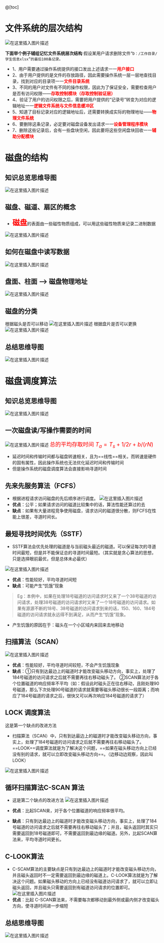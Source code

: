 ﻿@[toc]
# 文件系统的层次结构
![在这里插入图片描述](https://img-blog.csdnimg.cn/2021071510422954.png?x-oss-process=image/watermark,type_ZmFuZ3poZW5naGVpdGk,shadow_10,text_aHR0cHM6Ly9ibG9nLmNzZG4ubmV0L1F1YW50dW1Zb3U=,size_16,color_FFFFFF,t_70)

**下面举个例子辅组记忆文件系统层次结构**
假设某用户请求删除文件“`D：/工作目录/学生信息xlsx”的最后100条记录。`
- 1、用户需要通过操作系统提供的接口发出上述请求一一<font color=red >**用户接口**</font>
- 2、由于用户提供的是文件的存放路径，因此需要操作系统一层一层地查找目录，找到对应的目录项一一<font color=red >**文件目录系统**</font>
- 3、不同的用户对文件有不同的操作权限，因此为了保证安全，需要检查用户是否有访问权限——<font color=red >**存取控制模块（存取控制验证层）**</font>
- 4、验证了用户的访问权限之后，需要把用户提供的“记录号”转变为对应的逻辑地址一一<font color=red >**逻辑文件系统与文件信息缓冲区**</font>
- 5、知道了目标记录对应的逻辑地址后，还需要转换成实际的物理地址——<font color=red >**物理文件系统**</font>
- 6、要删除这条记录，必定要对磁盘设备发出请求一一<font color=red >**设备管理程序模块**</font>
- 7、删除这些记录后，会有一些盘块空闲，因此要将这些空闲盘块回收一一<font color=red >**辅助分配模块**</font>

# 磁盘的结构
## 知识总览思维导图
![在这里插入图片描述](https://img-blog.csdnimg.cn/20210715110344119.png?x-oss-process=image/watermark,type_ZmFuZ3poZW5naGVpdGk,shadow_10,text_aHR0cHM6Ly9ibG9nLmNzZG4ubmV0L1F1YW50dW1Zb3U=,size_16,color_FFFFFF,t_70)
## 磁盘、磁道、扇区的概念
- <font color=red size=5>**磁盘**</font>的表面由一些磁性物质组成，可以用这些磁性物质来记录二进制数据

![在这里插入图片描述](https://img-blog.csdnimg.cn/20210715110725604.png?x-oss-process=image/watermark,type_ZmFuZ3poZW5naGVpdGk,shadow_10,text_aHR0cHM6Ly9ibG9nLmNzZG4ubmV0L1F1YW50dW1Zb3U=,size_16,color_FFFFFF,t_70)
## 如何在磁盘中读写数据
![在这里插入图片描述](https://img-blog.csdnimg.cn/20210715111126182.png?x-oss-process=image/watermark,type_ZmFuZ3poZW5naGVpdGk,shadow_10,text_aHR0cHM6Ly9ibG9nLmNzZG4ubmV0L1F1YW50dW1Zb3U=,size_16,color_FFFFFF,t_70)
## 盘面、柱面 --> 磁盘物理地址
![在这里插入图片描述](https://img-blog.csdnimg.cn/20210715112048114.png?x-oss-process=image/watermark,type_ZmFuZ3poZW5naGVpdGk,shadow_10,text_aHR0cHM6Ly9ibG9nLmNzZG4ubmV0L1F1YW50dW1Zb3U=,size_16,color_FFFFFF,t_70)
## 磁盘的分类
根据磁头是否可以移动
![在这里插入图片描述](https://img-blog.csdnimg.cn/2021071511221326.png?x-oss-process=image/watermark,type_ZmFuZ3poZW5naGVpdGk,shadow_10,text_aHR0cHM6Ly9ibG9nLmNzZG4ubmV0L1F1YW50dW1Zb3U=,size_16,color_FFFFFF,t_70)
根据盘片是否可以更换
![在这里插入图片描述](https://img-blog.csdnimg.cn/20210715112303696.png?x-oss-process=image/watermark,type_ZmFuZ3poZW5naGVpdGk,shadow_10,text_aHR0cHM6Ly9ibG9nLmNzZG4ubmV0L1F1YW50dW1Zb3U=,size_16,color_FFFFFF,t_70)
## 总结思维导图
![在这里插入图片描述](https://img-blog.csdnimg.cn/20210715112357688.png?x-oss-process=image/watermark,type_ZmFuZ3poZW5naGVpdGk,shadow_10,text_aHR0cHM6Ly9ibG9nLmNzZG4ubmV0L1F1YW50dW1Zb3U=,size_16,color_FFFFFF,t_70)
# 磁盘调度算法
## 知识总览思维导图
![在这里插入图片描述](https://img-blog.csdnimg.cn/20210715112501426.png?x-oss-process=image/watermark,type_ZmFuZ3poZW5naGVpdGk,shadow_10,text_aHR0cHM6Ly9ibG9nLmNzZG4ubmV0L1F1YW50dW1Zb3U=,size_16,color_FFFFFF,t_70)
## 一次磁盘读/写操作需要的时间
![在这里插入图片描述](https://img-blog.csdnimg.cn/20210715113958355.png?x-oss-process=image/watermark,type_ZmFuZ3poZW5naGVpdGk,shadow_10,text_aHR0cHM6Ly9ibG9nLmNzZG4ubmV0L1F1YW50dW1Zb3U=,size_16,color_FFFFFF,t_70)
<font color=red size=4>总的平均存取时间  $T_a= T_s+1/2r+b/(rN)$</font>

- 延迟时间和传输时间都与磁盘转速相关，且为==线性==相关。而转速是硬件的固有属性，因此操作系统也无法优化延迟时间和传输时间
- 但是操作系统的磁盘调度算法会直接影响寻道时间

## 先来先服务算法（FCFS）
- 根据进程请求访问磁盘的先后顺序进行调度。
![在这里插入图片描述](https://img-blog.csdnimg.cn/20210715114753651.png?x-oss-process=image/watermark,type_ZmFuZ3poZW5naGVpdGk,shadow_10,text_aHR0cHM6Ly9ibG9nLmNzZG4ubmV0L1F1YW50dW1Zb3U=,size_16,color_FFFFFF,t_70)
- **优点**：公平；如果请求访问的磁道比较集中的话，算法性能还算过的去
- **缺点**：如果有大量进程竞争使用磁盘，请求访问的磁道很分散，则FCFS在性能上很差，寻道时间长。

## 最短寻找时间优先（SSTF）
- SSTF算法会优先处理的磁道是与当前磁头最近的磁道。可以保证每次的寻道时间最短，但是并不能保证总的寻道时间最短。（其实就是贪心算法的思想，只是选择眼前最优，但是总体未必最优）

![在这里插入图片描述](https://img-blog.csdnimg.cn/20210715120632985.png?x-oss-process=image/watermark,type_ZmFuZ3poZW5naGVpdGk,shadow_10,text_aHR0cHM6Ly9ibG9nLmNzZG4ubmV0L1F1YW50dW1Zb3U=,size_16,color_FFFFFF,t_70)

- **优点**：性能较好，平均寻道时间短
- **缺点**：可能产生“饥饿”现象

> Eg：本例中，如果在处理18号磁道的访问请求时又来了一个38号磁道的访问请求，处理38号磁道的访问请求时又来了一个18号磁道的访问请求。如果有源源不断的18号、38号磁道的访问请求到来的话，150、160、184号磁道的访问请求就永远得不到满足，从而产生“饥饿”现象。

- 产生饥饿的原因在于：磁头在一个小区域内来回来去地移动

## 扫描算法（SCAN）
![在这里插入图片描述](https://img-blog.csdnimg.cn/20210715121502548.png?x-oss-process=image/watermark,type_ZmFuZ3poZW5naGVpdGk,shadow_10,text_aHR0cHM6Ly9ibG9nLmNzZG4ubmV0L1F1YW50dW1Zb3U=,size_16,color_FFFFFF,t_70)
- **优点**：性能较好，平均寻道时间较短，不会产生饥饿现象
- **缺点**：①只有到达最边上的磁道时才能改变磁头移动方向，事实上，处理了184号磁道的访问请求之后就不需要再往右移动磁头了。
②SCAN算法对于各个位置磁道的响应频率不平均（如：假设此时磁头正在往右移动，且刚处理90号磁道，那么下次处理90号磁道的请求就需要等磁头移动很长一段距离；而响应了184号磁道的请求之后，很快又可以再次响应184号磁道的请求了）

## LOCK 调度算法
这是第一个缺点的改进方法
- 扫描算法（SCAN）中，只有到达最边上的磁道时才能改变磁头移动方向，事实上，处理了184号磁道的访问请求之后就不需要再往右移动磁头了。==LOOK==调度算法就是为了解决这个问题，==如果在磁头移动方向上已经没有别的请求，就可以立即改变磁头移动方向==。（边移动边观察，因此叫LOOK）


![在这里插入图片描述](https://img-blog.csdnimg.cn/20210715121745257.png?x-oss-process=image/watermark,type_ZmFuZ3poZW5naGVpdGk,shadow_10,text_aHR0cHM6Ly9ibG9nLmNzZG4ubmV0L1F1YW50dW1Zb3U=,size_16,color_FFFFFF,t_70)
## 循环扫描算法C-SCAN 算法
- 这是第二个缺点的改进方法
![在这里插入图片描述](https://img-blog.csdnimg.cn/20210715122200125.png?x-oss-process=image/watermark,type_ZmFuZ3poZW5naGVpdGk,shadow_10,text_aHR0cHM6Ly9ibG9nLmNzZG4ubmV0L1F1YW50dW1Zb3U=,size_16,color_FFFFFF,t_70)

- **优点**：比起SCAN来，对于各个位置磁道的响应频率很平均。
- **缺点**：只有到达最边上的磁道时才能改变磁头移动方向，事实上，处理了184号磁道的访问请求之后就不需要再往右移动磁头了；并且，磁头返回时其实只需要返回到18号磁道即可，不需要返回到最边缘的磁道。另外，比起SCAN算法来，平均寻道时间更长。

## C-LOOK算法
- C-SCAM算法的主要缺点是只有到达最边上的磁道时才能改变磁头移动方向，并且磁头返回时不一定需要返回到最边缘的磁道上。C-LOOK算法就是为了解决这个问题。如果磁头移动的方向上已经没有磁道访问请求了，就可以立即让磁头返回，并且磁头只需要返回到有磁道访问请求的位置即可。
![在这里插入图片描述](https://img-blog.csdnimg.cn/20210715122342393.png?x-oss-process=image/watermark,type_ZmFuZ3poZW5naGVpdGk,shadow_10,text_aHR0cHM6Ly9ibG9nLmNzZG4ubmV0L1F1YW50dW1Zb3U=,size_16,color_FFFFFF,t_70)
- **优点**：比起 C-SCAN算法来，不需要每次都移动到最外侧或最内侧才改变磁头方向，使寻道时间进一步缩短

## 总结思维导图
![在这里插入图片描述](https://img-blog.csdnimg.cn/20210715122602638.png?x-oss-process=image/watermark,type_ZmFuZ3poZW5naGVpdGk,shadow_10,text_aHR0cHM6Ly9ibG9nLmNzZG4ubmV0L1F1YW50dW1Zb3U=,size_16,color_FFFFFF,t_70)

